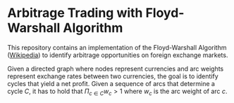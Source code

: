 # Arbitrage Trading with Floyd-Warshall Algorithm

This repository contains an implementation of the Floyd-Warshall
Algorithm ([Wikipedia](https://en.wikipedia.org/wiki/Floyd%E2%80%93Warshall_algorithm)) to identify arbitrage
opportunities on foreign exchange markets.

Given a directed graph where nodes represent currencies and arc weights
represent exchange rates between two currencies, the goal is to identify cycles that yield a net profit.
Given a sequence of arcs that determine a cycle $C$, it has to hold that $\Pi_{c \in C} w_c > 1$ where $w_c$ is the arc weight of arc $c$.
